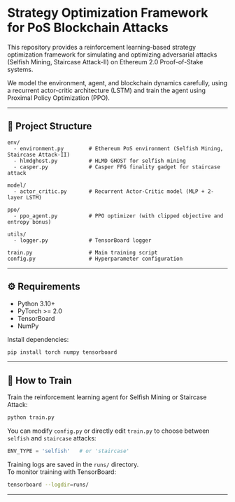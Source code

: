 # Strategy Optimization Framework for PoS Blockchain Attacks

This repository provides a reinforcement learning-based strategy optimization framework for simulating and optimizing adversarial attacks (Selfish Mining, Staircase Attack-II) on Ethereum 2.0 Proof-of-Stake systems.

We model the environment, agent, and blockchain dynamics carefully, using a recurrent actor-critic architecture (LSTM) and train the agent using Proximal Policy Optimization (PPO).

---

## 📂 Project Structure

```plaintext
env/
  - environment.py        # Ethereum PoS environment (Selfish Mining, Staircase Attack-II)
  - hlmdghost.py          # HLMD GHOST for selfish mining
  - casper.py             # Casper FFG finality gadget for staircase attack

model/
  - actor_critic.py       # Recurrent Actor-Critic model (MLP + 2-layer LSTM)

ppo/
  - ppo_agent.py          # PPO optimizer (with clipped objective and entropy bonus)

utils/
  - logger.py             # TensorBoard logger

train.py                  # Main training script
config.py                 # Hyperparameter configuration
```

---

## ⚙️ Requirements

- Python 3.10+
- PyTorch >= 2.0
- TensorBoard
- NumPy

Install dependencies:

```bash
pip install torch numpy tensorboard
```

---

## 🚀 How to Train

Train the reinforcement learning agent for Selfish Mining or Staircase Attack:

```bash
python train.py
```

You can modify `config.py` or directly edit `train.py` to choose between `selfish` and `staircase` attacks:

```python
ENV_TYPE = 'selfish'   # or 'staircase'
```

Training logs are saved in the `runs/` directory.  
To monitor training with TensorBoard:

```bash
tensorboard --logdir=runs/
```

---

